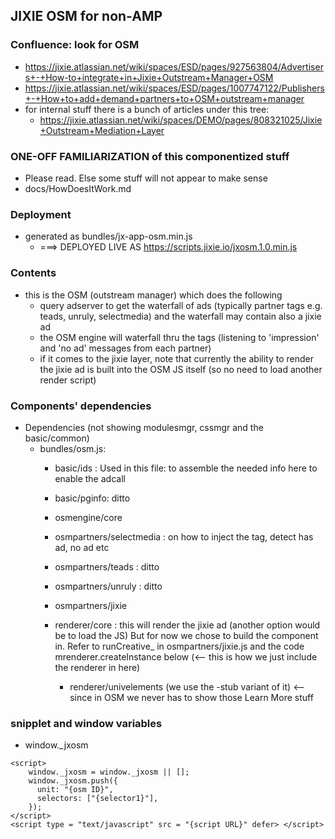 ## JIXIE OSM for non-AMP

### Confluence: look for OSM
 - https://jixie.atlassian.net/wiki/spaces/ESD/pages/927563804/Advertisers+-+How-to+integrate+in+Jixie+Outstream+Manager+OSM
 - https://jixie.atlassian.net/wiki/spaces/ESD/pages/1007747122/Publishers+-+How+to+add+demand+partners+to+OSM+outstream+manager
 - for internal stuff there is a bunch of articles under this tree:
    - https://jixie.atlassian.net/wiki/spaces/DEMO/pages/808321025/Jixie+Outstream+Mediation+Layer
 
### ONE-OFF FAMILIARIZATION of this componentized stuff
 - Please read. Else some stuff will not appear to make sense
 - docs/HowDoesItWork.md

### Deployment 
- generated as bundles/jx-app-osm.min.js
    - ===> DEPLOYED LIVE AS https://scripts.jixie.io/jxosm.1.0.min.js

### Contents
- this is the OSM (outstream manager) which does the following
    - query adserver to get the waterfall of ads (typically partner tags e.g. teads, unruly, selectmedia) and the waterfall may contain also a jixie ad
    - the OSM engine will waterfall thru the tags (listening to 'impression' and 'no ad' messages from each partner)
    - if it comes to the jixie layer, note that currently the ability to render the jixie ad is built into the OSM JS itself (so no need to load another render script)

### Components' dependencies
* Dependencies (not showing modulesmgr, cssmgr and the basic/common)
   - bundles/osm.js: 
        - basic/ids : Used in this file: to assemble the needed info here to enable the adcall
        - basic/pginfo: ditto

        - osmengine/core
        - osmpartners/selectmedia : on how to inject the tag, detect has ad, no ad etc
        - osmpartners/teads : ditto
        - osmpartners/unruly : ditto
        - osmpartners/jixie 
        
        - renderer/core : this will render the jixie ad (another option would be to load the JS)
                            But for now we chose to build the component in.
                            Refer to runCreative_ in osmpartners/jixie.js
                            and the code mrenderer.createInstance below (<-- this is how
                            we just include the renderer in here)
            - renderer/univelements (we use the -stub variant of it) <-- since in OSM we never has to show those Learn More stuff
        
### snipplet and window variables
 -  window._jxosm
```
<script>
    window._jxosm = window._jxosm || [];
    window._jxosm.push({
      unit: "{osm ID}",
      selectors: ["{selector1}"],
    });
</script> 
<script type = "text/javascript" src = "{script URL}" defer> </script> 
```
   
